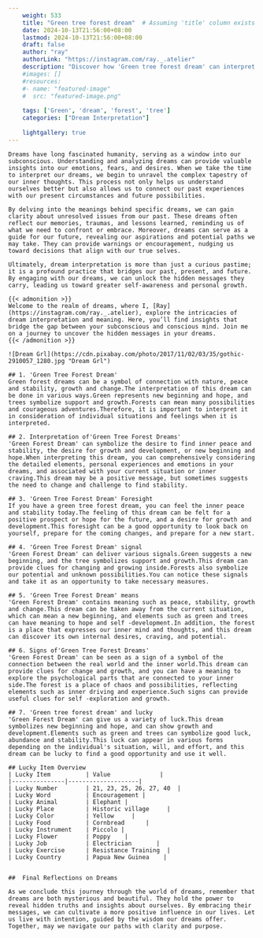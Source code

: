 ```yaml
---
    weight: 533
    title: "Green tree forest dream"  # Assuming 'title' column exists
    date: 2024-10-13T21:56:00+08:00
    lastmod: 2024-10-13T21:56:00+08:00
    draft: false
    author: "ray"
    authorLink: "https://instagram.com/ray._.atelier"
    description: "Discover how 'Green tree forest dream' can interpret your future and uncover its significant meanings in your life."
    #images: []
    #resources:
    #- name: "featured-image"
    #  src: "featured-image.png"
    
    tags: ['Green', 'dream', 'forest', 'tree']
    categories: ["Dream Interpretation"]
    
    lightgallery: true
---
```

    
    Dreams have long fascinated humanity, serving as a window into our subconscious. Understanding and analyzing dreams can provide valuable insights into our emotions, fears, and desires. When we take the time to interpret our dreams, we begin to unravel the complex tapestry of our inner thoughts. This process not only helps us understand ourselves better but also allows us to connect our past experiences with our present circumstances and future possibilities.
    
    By delving into the meanings behind specific dreams, we can gain clarity about unresolved issues from our past. These dreams often reflect our memories, traumas, and lessons learned, reminding us of what we need to confront or embrace. Moreover, dreams can serve as a guide for our future, revealing our aspirations and potential paths we may take. They can provide warnings or encouragement, nudging us toward decisions that align with our true selves.
    
    Ultimately, dream interpretation is more than just a curious pastime; it is a profound practice that bridges our past, present, and future. By engaging with our dreams, we can unlock the hidden messages they carry, leading us toward greater self-awareness and personal growth.
    
    {{< admonition >}}
    Welcome to the realm of dreams, where I, [Ray](https://instagram.com/ray._.atelier), explore the intricacies of dream interpretation and meaning. Here, you’ll find insights that bridge the gap between your subconscious and conscious mind. Join me on a journey to uncover the hidden messages in your dreams.
    {{< /admonition >}}
    
    ![Dream Grl](https://cdn.pixabay.com/photo/2017/11/02/03/35/gothic-2910057_1280.jpg "Dream Grl")
    
    ## 1. 'Green Tree Forest Dream'
    Green forest dreams can be a symbol of connection with nature, peace and stability, growth and change.The interpretation of this dream can be done in various ways.Green represents new beginning and hope, and trees symbolize support and growth.Forests can mean many possibilities and courageous adventures.Therefore, it is important to interpret it in consideration of individual situations and feelings when it is interpreted.
    
    ## 2. Interpretation of'Green Tree Forest Dreams'
    'Green Forest Dream' can symbolize the desire to find inner peace and stability, the desire for growth and development, or new beginning and hope.When interpreting this dream, you can comprehensively considering the detailed elements, personal experiences and emotions in your dreams, and associated with your current situation or inner craving.This dream may be a positive message, but sometimes suggests the need to change and challenge to find stability.
    
    ## 3. 'Green Tree Forest Dream' Foresight
    If you have a green tree forest dream, you can feel the inner peace and stability today.The feeling of this dream can be felt for a positive prospect or hope for the future, and a desire for growth and development.This foresight can be a good opportunity to look back on yourself, prepare for the coming changes, and prepare for a new start.
    
    ## 4. 'Green Tree Forest Dream' signal
    'Green Forest Dream' can deliver various signals.Green suggests a new beginning, and the tree symbolizes support and growth.This dream can provide clues for changing and growing inside.Forests also symbolize our potential and unknown possibilities.You can notice these signals and take it as an opportunity to take necessary measures.
    
    ## 5. 'Green Tree Forest Dream' means
    'Green Forest Dream' contains meaning such as peace, stability, growth and change.This dream can be taken away from the current situation, which can mean a new beginning, and elements such as green and trees can have meaning to hope and self -development.In addition, the forest is a place that expresses our inner mind and thoughts, and this dream can discover its own internal desires, craving, and potential.
    
    ## 6. Signs of'Green Tree Forest Dreams'
    'Green Forest Dream' can be seen as a sign of a symbol of the connection between the real world and the inner world.This dream can provide clues for change and growth, and you can have a meaning to explore the psychological parts that are connected to your inner side.The forest is a place of chaos and possibilities, reflecting elements such as inner driving and experience.Such signs can provide useful clues for self -exploration and growth.
    
    ## 7. 'Green tree forest dream' and lucky
    'Green Forest Dream' can give us a variety of luck.This dream symbolizes new beginning and hope, and can show growth and development.Elements such as green and trees can symbolize good luck, abundance and stability.This luck can appear in various forms depending on the individual's situation, will, and effort, and this dream can be lucky to find a good opportunity and use it well.
    
    ## Lucky Item Overview
    | Lucky Item          | Value              |
    |---------------|--------------------|
    | Lucky Number        | 21, 23, 25, 26, 27, 40  |
    | Lucky Word          | Encouragement |
    | Lucky Animal        | Elephant |
    | Lucky Place         | Historic village     |
    | Lucky Color         | Yellow     |
    | Lucky Food          | Cornbread      |
    | Lucky Instrument    | Piccolo |
    | Lucky Flower        | Poppy    |
    | Lucky Job           | Electrician       |
    | Lucky Exercise      | Resistance Training  |
    | Lucky Country       | Papua New Guinea    |
    
    
    ##  Final Reflections on Dreams
    
    As we conclude this journey through the world of dreams, remember that dreams are both mysterious and beautiful. They hold the power to reveal hidden truths and insights about ourselves. By embracing their messages, we can cultivate a more positive influence in our lives. Let us live with intention, guided by the wisdom our dreams offer. Together, may we navigate our paths with clarity and purpose.
    